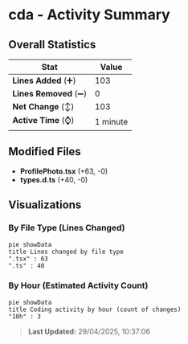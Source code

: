 # cda - Activity Summary 

## Overall Statistics

| Stat                   | Value                                                             |
| ---------------------- | ----------------------------------------------------------------- |
| **Lines Added** (➕)   | 103                                          |
| **Lines Removed** (➖) | 0                                        |
| **Net Change** (↕)    | 103                |
| **Active Time** (⌚)   | 1 minute |


## Modified Files
- **ProfilePhoto.tsx** (+63, -0)
- **types.d.ts** (+40, -0)

## Visualizations

### By File Type (Lines Changed)

```mermaid
pie showData
title Lines changed by file type
".tsx" : 63
".ts" : 40
```

### By Hour (Estimated Activity Count)

```mermaid
pie showData
title Coding activity by hour (count of changes)
"10h" : 3
```


> **Last Updated:** 29/04/2025, 10:37:06